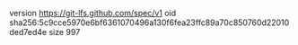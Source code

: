 version https://git-lfs.github.com/spec/v1
oid sha256:5c9cce5970e6bf6361070496a130f6fea23ffc89a70c850760d22010ded7ed4e
size 997
